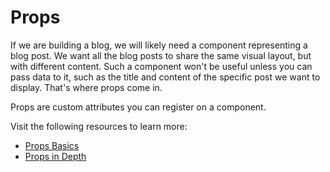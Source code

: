 # Props

If we are building a blog, we will likely need a component representing a blog post. We want all the blog posts to share the same visual layout, but with different content. Such a component won't be useful unless you can pass data to it, such as the title and content of the specific post we want to display. That's where props come in.

Props are custom attributes you can register on a component.

Visit the following resources to learn more:

- [Props Basics](https://vuejs.org/guide/essentials/component-basics.html#passing-props)
- [Props in Depth](https://vuejs.org/guide/components/props.html)
